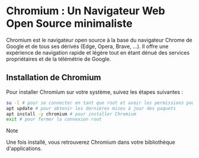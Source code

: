 # Chromium : Un Navigateur Web Open Source minimaliste

Chromium est le navigateur open source à la base du navigateur Chrome de Google et de tous ses dérivés (Edge, Opera, Brave, ...). Il offre une expérience de navigation rapide et légère tout en étant dénué des services propriétaires et de la télémétrie de Google.

## Installation de Chromium

Pour installer Chromium sur votre système, suivez les étapes suivantes :

```bash
su -l # pour se connecter en tant que root et avoir les permissions pour utiliser APT
apt update # pour obtenir les dernières mises à jour des paquets
apt install -y chromium # pour installer Chromium
exit # pour fermer la connexion root
```

> [!NOTE]
> Une fois installé, vous retrouverez Chromium dans votre bibliothèque d'applications.
